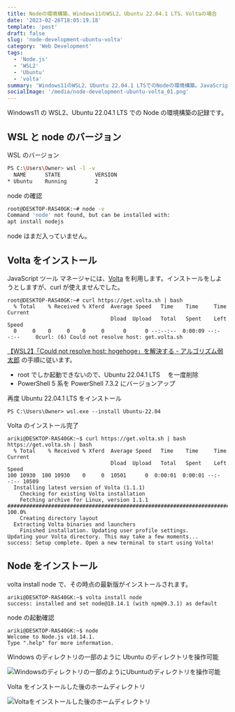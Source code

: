 ```yaml
---
title: Nodeの環境構築、Windows11のWSL2、Ubuntu 22.04.1 LTS、Voltaの場合
date: '2023-02-26T18:05:19.18'
template: 'post'
draft: false
slug: 'node-development-ubuntu-volta'
category: 'Web Development'
tags:
  - 'Node.js'
  - 'WSL2'
  - 'Ubuntu'
  - 'volta'
summary: 'Windows11のWSL2、Ubuntu 22.04.1 LTSでのNodeの環境構築。JavaScript ツール マネージャには、Voltaを利用をして、Next.jsのImage Gallery Starterをセットアップする前までの記録'
socialImage: '/media/node-development-ubuntu-volta_01.png'
---
```


Windows11 の WSL2、Ubuntu 22.04.1 LTS での Node の環境構築の記録です。

## WSL と node のバージョン

WSL のバージョン

```bash
PS C:\Users\Owner> wsl -l -v
  NAME      STATE           VERSION
* Ubuntu    Running         2
```

node の確認

```bash
root@DESKTOP-RAS40GK:~# node -v
Command 'node' not found, but can be installed with:
apt install nodejs
```

node はまだ入っていません。

## Volta をインストール

JavaScript ツール マネージャには、[Volta](https://volta.sh/) を利用します。インストールをしようとしますが、curl が使えませんでした。

```
root@DESKTOP-RAS40GK:~# curl https://get.volta.sh | bash
  % Total    % Received % Xferd  Average Speed   Time    Time     Time  Current
                                 Dload  Upload   Total   Spent    Left  Speed
  0     0    0     0    0     0      0      0 --:--:--  0:00:09 --:--:--     0curl: (6) Could not resolve host: get.volta.sh
```

[【WSL2】「Could not resolve host: hogehoge」を解決する - アルゴリズム弱太郎](https://01futabato10.hateblo.jp/entry/2021/05/11/224937) の手順に従います。

- root でしか起動できないので、Ubuntu 22.04.1 LTS 　を一度削除
- PowerShell 5 系を PowerShell 7.3.2 にバージョンアップ

再度 Ubuntu 22.04.1 LTS をインストール

```
PS C:\Users\Owner> wsl.exe --install Ubuntu-22.04
```

Volta のインストール完了

```
ariki@DESKTOP-RAS40GK:~$ curl https://get.volta.sh | bash https://get.volta.sh | bash
  % Total    % Received % Xferd  Average Speed   Time    Time     Time  Current
                                 Dload  Upload   Total   Spent    Left  Speed
100 10930  100 10930    0     0  10501      0  0:00:01  0:00:01 --:--:-- 10509
  Installing latest version of Volta (1.1.1)
    Checking for existing Volta installation
    Fetching archive for Linux, version 1.1.1
######################################################################## 100.0%
    Creating directory layout
  Extracting Volta binaries and launchers
    Finished installation. Updating user profile settings.
Updating your Volta directory. This may take a few moments...
success: Setup complete. Open a new terminal to start using Volta!
```

## Node をインストール

volta install node で、その時点の最新版がインストールされます。

```
ariki@DESKTOP-RAS40GK:~$ volta install node
success: installed and set node@18.14.1 (with npm@9.3.1) as default
```

node の起動確認

```
ariki@DESKTOP-RAS40GK:~$ node
Welcome to Node.js v18.14.1.
Type ".help" for more information.
```

Windows のディレクトリの一部のように Ubuntu のディレクトリを操作可能

![Windowsのディレクトリの一部のようにUbuntuのディレクトリを操作可能](/static/images/post/node-development-ubuntu-volta_01.png)

Volta をインストールした後のホームディレクトリ

![Voltaをインストールした後のホームディレクトリ](/static/images/post/node-development-ubuntu-volta_02.png)
